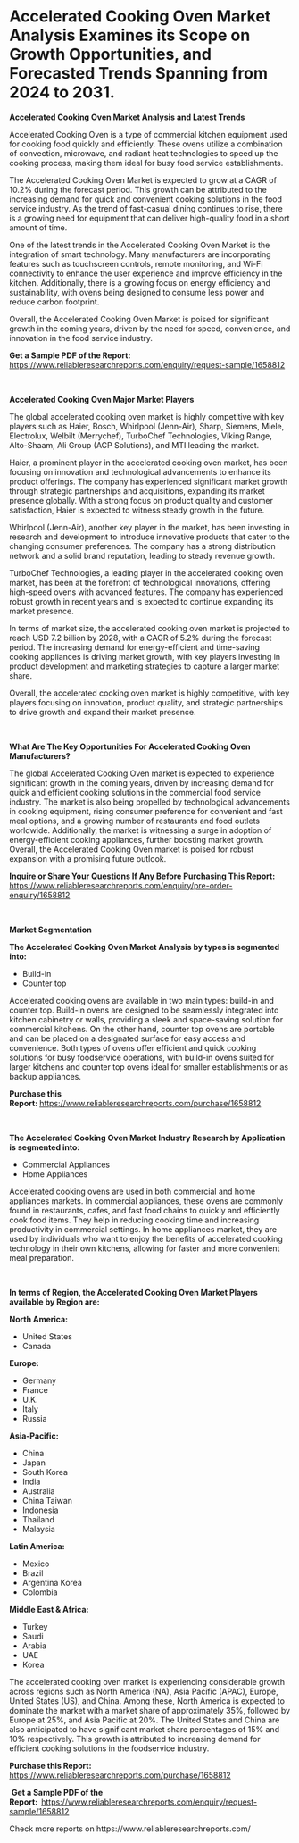 <p><h1>Accelerated Cooking Oven Market Analysis Examines its Scope on Growth Opportunities, and Forecasted Trends Spanning from 2024 to 2031.</h1></p><p><strong>Accelerated Cooking Oven Market Analysis and Latest Trends</strong></p>
<p><p>Accelerated Cooking Oven is a type of commercial kitchen equipment used for cooking food quickly and efficiently. These ovens utilize a combination of convection, microwave, and radiant heat technologies to speed up the cooking process, making them ideal for busy food service establishments.</p><p>The Accelerated Cooking Oven Market is expected to grow at a CAGR of 10.2% during the forecast period. This growth can be attributed to the increasing demand for quick and convenient cooking solutions in the food service industry. As the trend of fast-casual dining continues to rise, there is a growing need for equipment that can deliver high-quality food in a short amount of time.</p><p>One of the latest trends in the Accelerated Cooking Oven Market is the integration of smart technology. Many manufacturers are incorporating features such as touchscreen controls, remote monitoring, and Wi-Fi connectivity to enhance the user experience and improve efficiency in the kitchen. Additionally, there is a growing focus on energy efficiency and sustainability, with ovens being designed to consume less power and reduce carbon footprint.</p><p>Overall, the Accelerated Cooking Oven Market is poised for significant growth in the coming years, driven by the need for speed, convenience, and innovation in the food service industry.</p></p>
<p><strong>Get a Sample PDF of the Report:&nbsp;</strong> <a href="https://www.reliableresearchreports.com/enquiry/request-sample/1658812">https://www.reliableresearchreports.com/enquiry/request-sample/1658812</a></p>
<p>&nbsp;</p>
<p><strong>Accelerated Cooking Oven Major Market Players</strong></p>
<p><p>The global accelerated cooking oven market is highly competitive with key players such as Haier, Bosch, Whirlpool (Jenn-Air), Sharp, Siemens, Miele, Electrolux, Welbilt (Merrychef), TurboChef Technologies, Viking Range, Alto-Shaam, Ali Group (ACP Solutions), and MTI leading the market.</p><p>Haier, a prominent player in the accelerated cooking oven market, has been focusing on innovation and technological advancements to enhance its product offerings. The company has experienced significant market growth through strategic partnerships and acquisitions, expanding its market presence globally. With a strong focus on product quality and customer satisfaction, Haier is expected to witness steady growth in the future.</p><p>Whirlpool (Jenn-Air), another key player in the market, has been investing in research and development to introduce innovative products that cater to the changing consumer preferences. The company has a strong distribution network and a solid brand reputation, leading to steady revenue growth.</p><p>TurboChef Technologies, a leading player in the accelerated cooking oven market, has been at the forefront of technological innovations, offering high-speed ovens with advanced features. The company has experienced robust growth in recent years and is expected to continue expanding its market presence.</p><p>In terms of market size, the accelerated cooking oven market is projected to reach USD 7.2 billion by 2028, with a CAGR of 5.2% during the forecast period. The increasing demand for energy-efficient and time-saving cooking appliances is driving market growth, with key players investing in product development and marketing strategies to capture a larger market share.</p><p>Overall, the accelerated cooking oven market is highly competitive, with key players focusing on innovation, product quality, and strategic partnerships to drive growth and expand their market presence.</p></p>
<p>&nbsp;</p>
<p><strong>What Are The Key Opportunities For Accelerated Cooking Oven Manufacturers?</strong></p>
<p><p>The global Accelerated Cooking Oven market is expected to experience significant growth in the coming years, driven by increasing demand for quick and efficient cooking solutions in the commercial food service industry. The market is also being propelled by technological advancements in cooking equipment, rising consumer preference for convenient and fast meal options, and a growing number of restaurants and food outlets worldwide. Additionally, the market is witnessing a surge in adoption of energy-efficient cooking appliances, further boosting market growth. Overall, the Accelerated Cooking Oven market is poised for robust expansion with a promising future outlook.</p></p>
<p><strong>Inquire or Share Your Questions If Any Before Purchasing This Report:</strong> <a href="https://www.reliableresearchreports.com/enquiry/pre-order-enquiry/1658812">https://www.reliableresearchreports.com/enquiry/pre-order-enquiry/1658812</a></p>
<p>&nbsp;</p>
<p><strong>Market Segmentation</strong></p>
<p><strong>The Accelerated Cooking Oven Market Analysis by types is segmented into:</strong></p>
<p><ul><li>Build-in</li><li>Counter top</li></ul></p>
<p><p>Accelerated cooking ovens are available in two main types: build-in and counter top. Build-in ovens are designed to be seamlessly integrated into kitchen cabinetry or walls, providing a sleek and space-saving solution for commercial kitchens. On the other hand, counter top ovens are portable and can be placed on a designated surface for easy access and convenience. Both types of ovens offer efficient and quick cooking solutions for busy foodservice operations, with build-in ovens suited for larger kitchens and counter top ovens ideal for smaller establishments or as backup appliances.</p></p>
<p><strong>Purchase this Report:&nbsp;</strong><a href="https://www.reliableresearchreports.com/purchase/1658812">https://www.reliableresearchreports.com/purchase/1658812</a></p>
<p>&nbsp;</p>
<p><strong>The Accelerated Cooking Oven Market Industry Research by Application is segmented into:</strong></p>
<p><ul><li>Commercial Appliances</li><li>Home Appliances</li></ul></p>
<p><p>Accelerated cooking ovens are used in both commercial and home appliances markets. In commercial appliances, these ovens are commonly found in restaurants, cafes, and fast food chains to quickly and efficiently cook food items. They help in reducing cooking time and increasing productivity in commercial settings. In home appliances market, they are used by individuals who want to enjoy the benefits of accelerated cooking technology in their own kitchens, allowing for faster and more convenient meal preparation.</p></p>
<p>&nbsp;</p>
<p><strong>In terms of Region, the Accelerated Cooking Oven Market Players available by Region are:</strong></p>
<p>
    <p> <strong> North America: </strong>
        <ul>
            <li>United States</li>
            <li>Canada</li>
        </ul>
        </p> 
    <p> <strong> Europe: </strong>
        <ul>
            <li>Germany</li>
            <li>France</li>
            <li>U.K.</li>
            <li>Italy</li>
            <li>Russia</li>
        </ul>
        </p> 
    <p> <strong> Asia-Pacific: </strong>
        <ul>
            <li>China</li>
            <li>Japan</li>
            <li>South Korea</li>
            <li>India</li>
            <li>Australia</li>
            <li>China Taiwan</li>
            <li>Indonesia</li>
            <li>Thailand</li>
            <li>Malaysia</li>
        </ul>
        </p> 
    <p> <strong> Latin America: </strong>
        <ul>
            <li>Mexico</li>
            <li>Brazil</li>
            <li>Argentina Korea</li>
            <li>Colombia</li>
        </ul>
        </p> 
    <p> <strong> Middle East & Africa: </strong>
        <ul>
            <li>Turkey</li>
            <li>Saudi</li>
            <li>Arabia</li>
            <li>UAE</li>
            <li>Korea</li>
        </ul>
    </p>
    </p>
<p><p>The accelerated cooking oven market is experiencing considerable growth across regions such as North America (NA), Asia Pacific (APAC), Europe, United States (US), and China. Among these, North America is expected to dominate the market with a market share of approximately 35%, followed by Europe at 25%, and Asia Pacific at 20%. The United States and China are also anticipated to have significant market share percentages of 15% and 10% respectively. This growth is attributed to increasing demand for efficient cooking solutions in the foodservice industry.</p></p>
<p><strong>Purchase this Report: </strong><a href="https://www.reliableresearchreports.com/purchase/1658812">https://www.reliableresearchreports.com/purchase/1658812</a></p>
<p>&nbsp;<strong>Get a Sample PDF of the Report:&nbsp;&nbsp;</strong><a href="https://www.reliableresearchreports.com/enquiry/request-sample/1658812">https://www.reliableresearchreports.com/enquiry/request-sample/1658812</a></p>
<p><strong></strong></p>
<p>Check more reports on https://www.reliableresearchreports.com/</p>